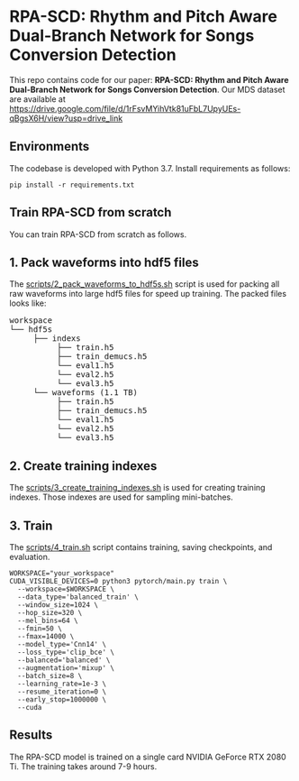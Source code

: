 # RPA-SCD: Rhythm and Pitch Aware Dual-Branch Network for Songs Conversion Detection

This repo contains code for our paper: **RPA-SCD: Rhythm and Pitch Aware Dual-Branch Network for Songs Conversion Detection**. Our MDS dataset are available at https://drive.google.com/file/d/1rFsvMYihVtk81uFbL7UpyUEs-qBgsX6H/view?usp=drive_link

## Environments
The codebase is developed with Python 3.7. Install requirements as follows:
```
pip install -r requirements.txt
```

## Train RPA-SCD from scratch
You can train RPA-SCD from scratch as follows.

## 1. Pack waveforms into hdf5 files
The [scripts/2_pack_waveforms_to_hdf5s.sh](scripts/2_pack_waveforms_to_hdf5s.sh) script is used for packing all raw waveforms into large hdf5 files for speed up training. The packed files looks like:

<pre>
workspace
└── hdf5s
     ├── indexs
          ├── train.h5
          ├── train_demucs.h5
          └── eval1.h5
          └── eval2.h5
          └── eval3.h5
     └── waveforms (1.1 TB)
          ├── train.h5
          ├── train_demucs.h5
          └── eval1.h5
          └── eval2.h5
          └── eval3.h5
</pre>



## 2. Create training indexes
The [scripts/3_create_training_indexes.sh](scripts/3_create_training_indexes.sh) is used for creating training indexes. Those indexes are used for sampling mini-batches.

## 3. Train
The [scripts/4_train.sh](scripts/4_train.sh) script contains training, saving checkpoints, and evaluation.

```
WORKSPACE="your_workspace"
CUDA_VISIBLE_DEVICES=0 python3 pytorch/main.py train \
  --workspace=$WORKSPACE \
  --data_type='balanced_train' \
  --window_size=1024 \
  --hop_size=320 \
  --mel_bins=64 \
  --fmin=50 \
  --fmax=14000 \
  --model_type='Cnn14' \
  --loss_type='clip_bce' \
  --balanced='balanced' \
  --augmentation='mixup' \
  --batch_size=8 \
  --learning_rate=1e-3 \
  --resume_iteration=0 \
  --early_stop=1000000 \
  --cuda
```

## Results
The RPA-SCD model is trained on a single card NVIDIA GeForce RTX 2080 Ti.  The training takes around 7-9 hours. 


